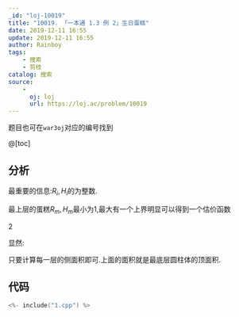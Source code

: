 ```yaml
---
_id: "loj-10019"
title: "10019. 「一本通 1.3 例 2」生日蛋糕"
date: 2019-12-11 16:55
update: 2019-12-11 16:55
author: Rainboy
tags:
    - 搜索
    - 剪枝
catalog: 搜索
source: 
    - 
      oj: loj
      url: https://loj.ac/problem/10019
---
```


题目也可在`war3oj`对应的编号找到

@[toc]

## 分析

最重要的信息:$R_i,H_i$的为整数.

最上层的蛋糕$R_m,H_m$最小为1,最大有一个上界明显可以得到一个估价函数

2

显然:

只要计算每一层的侧面积即可.上面的面积就是最底层圆柱体的顶面积.

## 代码

```c
<%- include("1.cpp") %>
```

